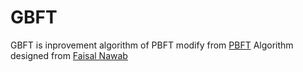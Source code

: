 # GBFT

GBFT is inprovement algorithm of PBFT
modify from [PBFT](https://github.com/WuEcho/PBFT)
Algorithm designed from [Faisal Nawab](https://github.com/faisalsyn)